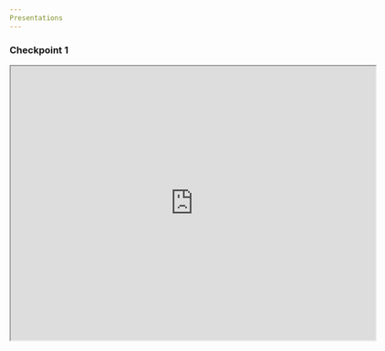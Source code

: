 ```yaml
---
Presentations
---
```


### Checkpoint 1
<iframe src="https://drive.google.com/file/d/1IAikxOMevPXFgXfHe_smWfJqsknPPCaE/preview" width="640" height="480" allow="autoplay"></iframe>
